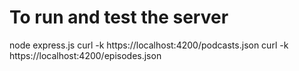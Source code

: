# To run and test the server

node express.js
curl -k https://localhost:4200/podcasts.json
curl -k https://localhost:4200/episodes.json
